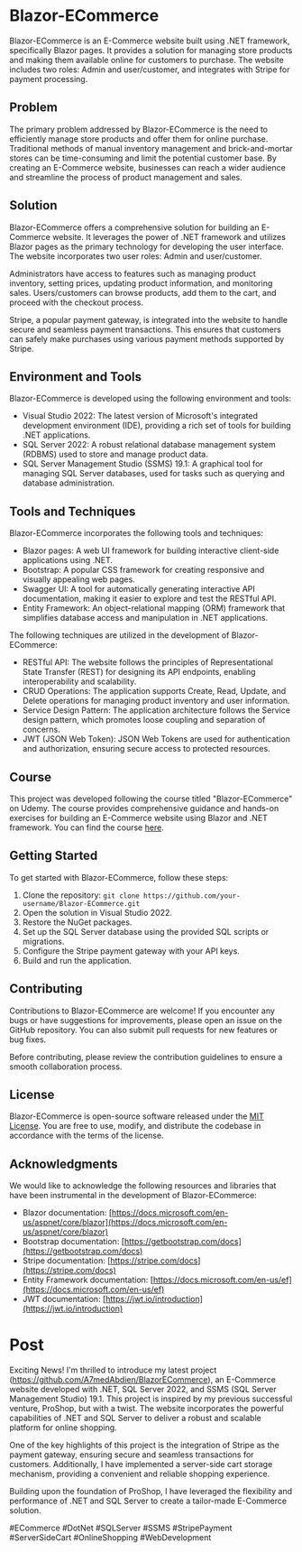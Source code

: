 # Blazor-ECommerce

Blazor-ECommerce is an E-Commerce website built using .NET framework, specifically Blazor pages. It provides a solution for managing store products and making them available online for customers to purchase. The website includes two roles: Admin and user/customer, and integrates with Stripe for payment processing.

## Problem

The primary problem addressed by Blazor-ECommerce is the need to efficiently manage store products and offer them for online purchase. Traditional methods of manual inventory management and brick-and-mortar stores can be time-consuming and limit the potential customer base. By creating an E-Commerce website, businesses can reach a wider audience and streamline the process of product management and sales.

## Solution

Blazor-ECommerce offers a comprehensive solution for building an E-Commerce website. It leverages the power of .NET framework and utilizes Blazor pages as the primary technology for developing the user interface. The website incorporates two user roles: Admin and user/customer.

Administrators have access to features such as managing product inventory, setting prices, updating product information, and monitoring sales. Users/customers can browse products, add them to the cart, and proceed with the checkout process.

Stripe, a popular payment gateway, is integrated into the website to handle secure and seamless payment transactions. This ensures that customers can safely make purchases using various payment methods supported by Stripe.

## Environment and Tools

Blazor-ECommerce is developed using the following environment and tools:

- Visual Studio 2022: The latest version of Microsoft's integrated development environment (IDE), providing a rich set of tools for building .NET applications.
- SQL Server 2022: A robust relational database management system (RDBMS) used to store and manage product data.
- SQL Server Management Studio (SSMS) 19.1: A graphical tool for managing SQL Server databases, used for tasks such as querying and database administration.

## Tools and Techniques

Blazor-ECommerce incorporates the following tools and techniques:

- Blazor pages: A web UI framework for building interactive client-side applications using .NET.
- Bootstrap: A popular CSS framework for creating responsive and visually appealing web pages.
- Swagger UI: A tool for automatically generating interactive API documentation, making it easier to explore and test the RESTful API.
- Entity Framework: An object-relational mapping (ORM) framework that simplifies database access and manipulation in .NET applications.

The following techniques are utilized in the development of Blazor-ECommerce:

- RESTful API: The website follows the principles of Representational State Transfer (REST) for designing its API endpoints, enabling interoperability and scalability.
- CRUD Operations: The application supports Create, Read, Update, and Delete operations for managing product inventory and user information.
- Service Design Pattern: The application architecture follows the Service design pattern, which promotes loose coupling and separation of concerns.
- JWT (JSON Web Token): JSON Web Tokens are used for authentication and authorization, ensuring secure access to protected resources.

## Course

This project was developed following the course titled "Blazor-ECommerce" on Udemy. The course provides comprehensive guidance and hands-on exercises for building an E-Commerce website using Blazor and .NET framework. You can find the course [here](https://www.udemy.com/course/blazor-ecommerce/).

## Getting Started

To get started with Blazor-ECommerce, follow these steps:

1. Clone the repository: `git clone https://github.com/your-username/Blazor-ECommerce.git`
2. Open the solution in Visual Studio 2022.
3. Restore the NuGet packages.
4. Set up the SQL Server database using the provided SQL scripts or migrations.
5. Configure the Stripe payment gateway with your API keys.
6. Build and run the application.

## Contributing

Contributions to Blazor-ECommerce are welcome! If you encounter any bugs or have suggestions for improvements, please open an issue on the GitHub repository. You can also submit pull requests for new features or bug fixes.

Before contributing, please review the contribution guidelines to ensure a smooth collaboration process.

## License

Blazor-ECommerce is open-source software released under the [MIT License](https://opensource.org/licenses/MIT). You are free to use, modify, and distribute the codebase in accordance with the terms of the license.

## Acknowledgments

We would like to acknowledge the following resources and libraries that have been instrumental in the development of Blazor-ECommerce:

- Blazor documentation: [https://docs.microsoft.com/en-us/aspnet/core/blazor](https://docs.microsoft.com/en-us/aspnet/core/blazor)
- Bootstrap documentation: [https://getbootstrap.com/docs](https://getbootstrap.com/docs)
- Stripe documentation: [https://stripe.com/docs](https://stripe.com/docs)
- Entity Framework documentation: [https://docs.microsoft.com/en-us/ef](https://docs.microsoft.com/en-us/ef)
- JWT documentation: [https://jwt.io/introduction](https://jwt.io/introduction)

# Post 

Exciting News! I'm thrilled to introduce my latest project (https://github.com/A7medAbdien/BlazorECommerce), an E-Commerce website developed with .NET, SQL Server 2022, and SSMS (SQL Server Management Studio) 19.1. This project is inspired by my previous successful venture, ProShop, but with a twist. The website incorporates the powerful capabilities of .NET and SQL Server to deliver a robust and scalable platform for online shopping.

One of the key highlights of this project is the integration of Stripe as the payment gateway, ensuring secure and seamless transactions for customers. Additionally, I have implemented a server-side cart storage mechanism, providing a convenient and reliable shopping experience.

Building upon the foundation of ProShop, I have leveraged the flexibility and performance of .NET and SQL Server to create a tailor-made E-Commerce solution.

#ECommerce #DotNet #SQLServer #SSMS #StripePayment #ServerSideCart #OnlineShopping #WebDevelopment